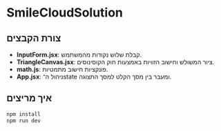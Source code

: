 # SmileCloudSolution


## צורת הקבצים
- **InputForm.jsx**: קבלת שלוש נקודות מהמשתמש.
- **TriangleCanvas.jsx**: ציור המשולש וחישוב הזוויות באמצעות חוק הקוסינוסים.
- **math.js**: פונקציות חישוב מתמטיות.
- **App.jsx**: ניהול ה־state ומעבר בין מסך הקלט למסך התצוגה.

## איך מריצים
```bash
npm install
npm run dev
